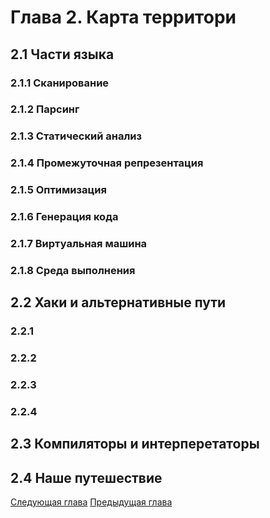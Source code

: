 # Глава 2. Карта территори

## 2.1 Части языка
### 2.1.1 Сканирование
### 2.1.2 Парсинг
### 2.1.3 Статический анализ
### 2.1.4 Промежуточная репрезентация
### 2.1.5 Оптимизация
### 2.1.6 Генерация кода
### 2.1.7 Виртуальная машина
### 2.1.8 Среда выполнения

## 2.2 Хаки и альтернативные пути
### 2.2.1 
### 2.2.2
### 2.2.3
### 2.2.4

## 2.3 Компиляторы и интерперетаторы

## 2.4 Наше путешествие

[Следующая глава](Глава%203%20-%20Язык%20Lox.md)
[Предыдущая глава](Глава%201%20-%20Введение.md)